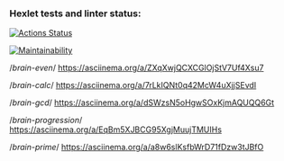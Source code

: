 ### Hexlet tests and linter status:
[![Actions Status](https://github.com/AlexShaSo/frontend-project-44/actions/workflows/hexlet-check.yml/badge.svg)](https://github.com/AlexShaSo/frontend-project-44/actions)

[![Maintainability](https://api.codeclimate.com/v1/badges/8e5c1b9b3dcac65ba693/maintainability)](https://codeclimate.com/github/AlexShaSo/frontend-project-44/maintainability)

/*brain-even*/
https://asciinema.org/a/ZXqXwjQCXCGlOjStV7Uf4Xsu7

/*brain-calc*/
https://asciinema.org/a/7rLkIQNt0q42McW4uXjjSEvdI 

/*brain-gcd*/
https://asciinema.org/a/dSWzsN5oHgwSOxKjmAQUQQ6Gt

/*brain-progression*/
https://asciinema.org/a/EqBm5XJBCG95XgjMuujTMUIHs

/*brain-prime*/
https://asciinema.org/a/a8w6slKsfbWrD71fDzw3tJBfO

